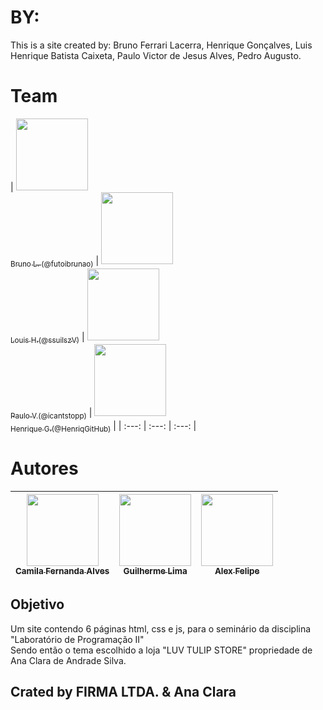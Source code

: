 # BY:
This is a site created by: Bruno Ferrari Lacerra, Henrique Gonçalves, Luis Henrique Batista Caixeta, Paulo Victor de Jesus Alves, Pedro Augusto.

# Team

| [<img src="https://avatars.githubusercontent.com/u/69050146?v=4" width=115><br><sub>Bruno L. (@futoibrunao)</sub>](https://github.com/futoibrunao) |  [<img src="https://avatars.githubusercontent.com/u/94133351?v=4" width=115><br><sub>Louis H.(@ssuilszV)</sub>](https://github.com/ssuilszV) |  [<img src="https://avatars.githubusercontent.com/u/68956174?v=4" width=115><br><sub>Paulo V.(@icantstopp)</sub>](https://github.com/icantstopp) | [<img src="https://avatars.githubusercontent.com/u/94133872?v=4" width=115><br><sub>Henrique G.(@HenriqGitHub)</sub>](https://github.com/HenriqGithub) |
| :---: | :---: | :---: |

# Autores

| [<img src="https://avatars.githubusercontent.com/u/37356058?v=4" width=115><br><sub>Camila Fernanda Alves</sub>](https://github.com/camilafernanda) |  [<img src="https://avatars.githubusercontent.com/u/30351153?v=4" width=115><br><sub>Guilherme Lima</sub>](https://github.com/guilhermeonrails) |  [<img src="https://avatars.githubusercontent.com/u/8989346?v=4" width=115><br><sub>Alex Felipe</sub>](https://github.com/alexfelipe) |
| :---: | :---: | :---: |

## Objetivo

Um site contendo 6 páginas html, css e js, para o seminário da disciplina "Laboratório de Programação II" <br />
Sendo então o tema escolhido a loja "LUV TULIP STORE" propriedade de Ana Clara de Andrade Silva. <br />

## Crated by FIRMA LTDA. & Ana Clara
